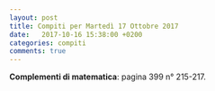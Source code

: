 ```yaml
---
layout: post
title: Compiti per Martedì 17 Ottobre 2017
date:   2017-10-16 15:38:00 +0200
categories: compiti
comments: true
--- 
```


**Complementi di matematica**: pagina 399 n° 215-217.